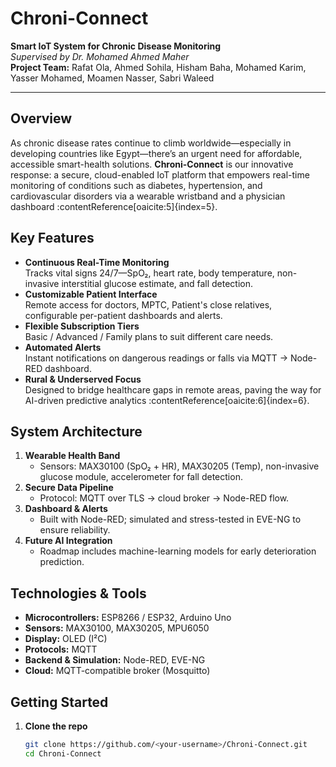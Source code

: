 # Chroni-Connect

**Smart IoT System for Chronic Disease Monitoring**  
*Supervised by Dr. Mohamed Ahmed Maher*  
**Project Team:** Rafat Ola, Ahmed Sohila, Hisham Baha, Mohamed Karim, Yasser Mohamed, Moamen Nasser, Sabri Waleed 

---

## Overview  
As chronic disease rates continue to climb worldwide—especially in developing countries like Egypt—there’s an urgent need for affordable, accessible smart-health solutions. **Chroni-Connect** is our innovative response: a secure, cloud-enabled IoT platform that empowers real-time monitoring of conditions such as diabetes, hypertension, and cardiovascular disorders via a wearable wristband and a physician dashboard :contentReference[oaicite:5]{index=5}.

## Key Features  
- **Continuous Real-Time Monitoring**  
  Tracks vital signs 24/7—SpO₂, heart rate, body temperature, non-invasive interstitial glucose estimate, and fall detection.  
- **Customizable Patient Interface**  
  Remote access for doctors, MPTC, Patient's close relatives, configurable per-patient dashboards and alerts.  
- **Flexible Subscription Tiers**  
  Basic / Advanced / Family plans to suit different care needs.  
- **Automated Alerts**  
  Instant notifications on dangerous readings or falls via MQTT → Node-RED dashboard.  
- **Rural & Underserved Focus**  
  Designed to bridge healthcare gaps in remote areas, paving the way for AI-driven predictive analytics :contentReference[oaicite:6]{index=6}.

## System Architecture  
1. **Wearable Health Band**  
   - Sensors: MAX30100 (SpO₂ + HR), MAX30205 (Temp), non-invasive glucose module, accelerometer for fall detection.  
2. **Secure Data Pipeline**  
   - Protocol: MQTT over TLS → cloud broker → Node-RED flow.  
3. **Dashboard & Alerts**  
   - Built with Node-RED; simulated and stress-tested in EVE-NG to ensure reliability.  
4. **Future AI Integration**  
   - Roadmap includes machine-learning models for early deterioration prediction.

## Technologies & Tools  
- **Microcontrollers:** ESP8266 / ESP32, Arduino Uno 
- **Sensors:** MAX30100, MAX30205, MPU6050  
- **Display:** OLED (I²C)  
- **Protocols:** MQTT
- **Backend & Simulation:** Node-RED, EVE-NG  
- **Cloud:** MQTT-compatible broker (Mosquitto)

## Getting Started  
1. **Clone the repo**  
   ```bash
   git clone https://github.com/<your-username>/Chroni-Connect.git
   cd Chroni-Connect
